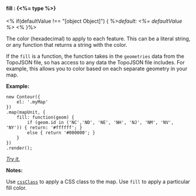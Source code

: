 #### **fill** : {<%= type %>}

<% if(defaultValue !== "[object Object]") { %>*default: <%= defaultValue %>* <% }%>

The color (hexadecimal) to apply to each feature. This can be a literal string, or any function that returns a string with the color.

If the `fill` is a function, the function takes in the `geometries` data from the TopoJSON file, so has access to any data the TopoJSON file includes. For example, this allows you to color based on each separate geometry in your map.

**Example:**

    new Contour({
        el: '.myMap'
    })
    .map(mapUnit, {
    	fill: function(geom) {
    		if (geom.id in ('NC','ND', 'NE', 'NH', 'NJ', 'NM', 'NV', 'NY')) { return: '#ffffff'; }
    		else { return '#000000'; }
    	}
    })
    .render();

*[Try it.](<%= jsFiddleLink %>)*

**Notes:**

Use [`cssClass`](#geo_config/config.map.cssClass) to apply a CSS class to the map. Use `fill` to apply a particular fill color.